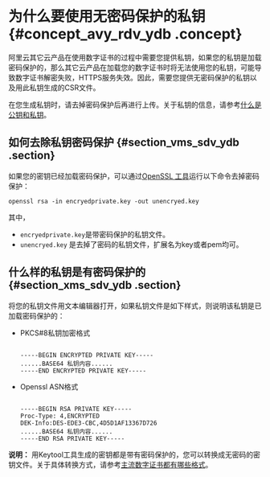 # 为什么要使用无密码保护的私钥 {#concept_avy_rdv_ydb .concept}

阿里云其它云产品在使用数字证书的过程中需要您提供私钥，如果您的私钥是加载密码保护的，那么其它云产品在加载您的数字证书时将无法使用您的私钥，可能导致数字证书解密失败，HTTPS服务失效。因此，需要您提供无密码保护的私钥以及用此私钥生成的CSR文件。

在您生成私钥时，请去掉密码保护后再进行上传。关于私钥的信息，请参考[什么是公钥和私钥](intl.zh-CN/常见问题/什么是公钥和私钥.md#)。

## 如何去除私钥密码保护 {#section_vms_sdv_ydb .section}

如果您的密钥已经加载密码保护，可以通过[OpenSSL 工具](http://www.openssl.org/source/)运行以下命令去掉密码保护：

```
openssl rsa -in encryedprivate.key -out unencryed.key
```

其中，

-   `encryedprivate.key`是带密码保护的私钥文件。
-   `unencryed.key` 是去掉了密码的私钥文件，扩展名为key或者pem均可。

## 什么样的私钥是有密码保护的 {#section_xms_sdv_ydb .section}

将您的私钥文件用文本编辑器打开，如果私钥文件是如下样式，则说明该私钥是已加载密码保护的：

-   PKCS\#8私钥加密格式

    ```
    
    -----BEGIN ENCRYPTED PRIVATE KEY-----
    ......BASE64 私钥内容......
    -----END ENCRYPTED PRIVATE KEY-----
    ```

-   Openssl ASN格式

    ```
    
    -----BEGIN RSA PRIVATE KEY-----
    Proc-Type: 4,ENCRYPTED
    DEK-Info:DES-EDE3-CBC,4D5D1AF13367D726
    ......BASE64 私钥内容......
    -----END RSA PRIVATE KEY-----
    ```


**说明：** 用Keytool工具生成的密钥都是带有密码保护的，您可以转换成无密码的密钥文件。关于具体转换方式，请参考[主流数字证书都有哪些格式](intl.zh-CN/常见问题/主流数字证书都有哪些格式？.md#)。


